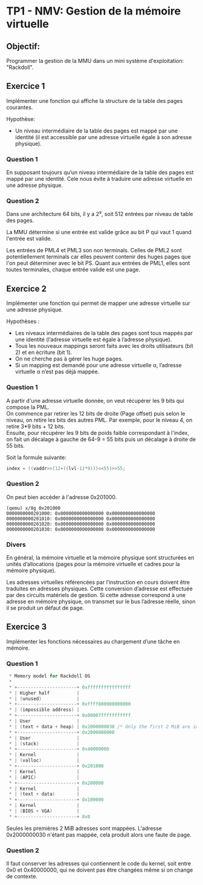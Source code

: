 # TP1 - NMV: Gestion de la mémoire virtuelle

## Objectif:
Programmer la gestion de la MMU dans un mini système d'exploitation: "Rackdoll". 

## Exercice 1
Implémenter une fonction qui affiche la structure de la table des pages courantes.

Hypothèse: 
* Un niveau intermédiaire de la table des pages est mappé
par une identité (il est accessible par une adresse virtuelle égale à son adresse physique).

### Question 1

En supposant toujours qu’un niveau intermédiaire de la table des pages est mappé par une identité. Cele nous évite à traduire une adresse virtuelle en une adresse physique.

### Question 2
Dans une architecture 64 bits, il y a 2⁹, soit 512 entrées par niveau de table des pages.

La MMU détermine si une entrée est valide grâce au bit P qui vaut 1 quand l'entrée est valide.

Les entrées de PML4 et PML3 son non terminals. Celles de PML2 sont potentiellement terminals car elles peuvent contenir des huges pages que l'on peut déterminer avec le bit PS. Quant aux entrées de PML1, elles sont toutes terminales, chaque entrée valide est une page.

## Exercice 2
Implémenter une fonction qui permet de mapper une adresse virtuelle sur une adresse physique.

Hypothèses :
* Les niveaux intermédiaires de la table des pages sont tous mappés par une identité (l’adresse virtuelle
est égale à l’adresse physique).
* Tous les nouveaux mappings seront faits avec les droits utilisateurs (bit 2) et en écriture (bit 1).
* On ne cherche pas à gérer les huge pages.
* Si un mapping est demandé pour une adresse virtuelle α, l’adresse virtuelle α n’est pas déjà mappée.

### Question 1

A partir d'une adresse virtuelle donnée, on veut récupérer les 9 bits qui compose la PML.  
On commence par retirer les 12 bits de droite (Page offset) puis selon le niveau, on retire les bits des autres PML. Par exemple, pour le niveau 4, on retire 3*9 bits + 12 bits.  
Ensuite, pour récupérer les 9 bits de poids faible correspondant à l'index, on fait un décalage à gauche de 64-9 = 55 bits puis un décalage à droite de 55 bits.

Soit la formule suivante: 
```C
index = ((vaddr>>(12+((lvl-1)*9)))<<55)>>55;
```

### Question 2

On peut bien accéder à l'adresse 0x201000.
```
(qemu) x/8g 0x201000
0000000000201000: 0x0000000000000000 0x0000000000000000
0000000000201010: 0x0000000000000000 0x0000000000000000
0000000000201020: 0x0000000000000000 0x0000000000000000
0000000000201030: 0x0000000000000000 0x0000000000000000
```

### Divers

En général, la mémoire virtuelle et la mémoire physique sont structurées en unités d’allocations (pages pour la mémoire virtuelle et cadres pour la mémoire physique).

Les adresses virtuelles référencées par l’instruction en cours doivent
être traduites en adresses physiques. Cette conversion d’adresse est effectuée par des circuits matériels de gestion. Si cette adresse correspond à une
adresse en mémoire physique, on transmet sur le bus l’adresse réelle, sinon
il se produit un défaut de page.

## Exercice 3

Implémenter les fonctions nécessaires au chargement d’une tâche en mémoire.

### Question 1

```C
 * Memory model for Rackdoll OS
 *
 * +----------------------+ 0xffffffffffffffff
 * | Higher half          |
 * | (unused)             |
 * +----------------------+ 0xffff800000000000
 * | (impossible address) |
 * +----------------------+ 0x00007fffffffffff
 * | User                 |
 * | (text + data + heap) | 0x2000000030 /* Only the first 2 MiB are identity mapped and not cached => page fault*/
 * +----------------------+ 0x2000000000
 * | User                 |   
 * | (stack)              |
 * +----------------------+ 0x40000000
 * | Kernel               |
 * | (valloc)             |
 * +----------------------+ 0x201000
 * | Kernel               |
 * | (APIC)               |
 * +----------------------+ 0x200000
 * | Kernel               |
 * | (text + data)        |
 * +----------------------+ 0x100000
 * | Kernel               |
 * | (BIOS + VGA)         |
 * +----------------------+ 0x0
```
Seules les premières 2 MiB adresses sont mappées. L'adresse 0x2000000030 n'étant pas mappée, cela produit alors une faute de page.


### Question 2

Il faut conserver les adresses qui contiennent le code du kernel, soit entre 0x0 et 0x40000000, qui ne doivent pas être changées même si on change de contexte.